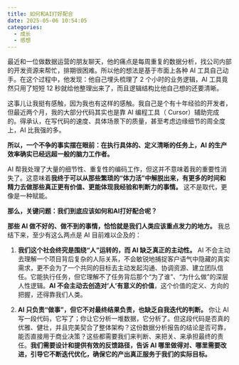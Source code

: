 ```yaml
---
title: 如何和AI打好配合
date: 2025-05-06 10:54:05
categories:
  - 成长
  - 感想
---
```

最近和一位做数据运营的朋友聊天，他的痛点是每周重复的数据分析，找公司内部的开发资源来帮忙，排期很困难。所以他的想法是基于市面上各种 AI 工具自己动手。在这个过程中，他发现：他自己埋头梳理了 2 个小时的业务逻辑，AI 工具竟然只用了短短 12 秒就给他整理出来了，而且逻辑结构比他自己想的还要清晰。

这事儿让我挺有感触，因为我也有这样的感触。我自己是个有十年经验的开发者，但最近两个月，我的大部分代码其实也是靠 AI 编程工具（ Cursor）辅助完成的。得承认，在写代码的速度、具体场景下的质量，甚至考虑边缘细节的周全度上，AI 比我强的多。

**所以，一个不争的事实摆在眼前：在执行具体的、定义清晰的任务上，AI 的生产效率确实已经远超一般的脑力工作者。**

AI 帮我处理了大量的细节性、重复性的编码工作，但这并不意味着我的重要性消失了。这意味着**我终于可以从那些繁琐的“体力活”中解脱出来，有更多的时间和精力去做那些真正更有价值、更能体现我经验和判断力的事情。** 这不是取代，更像是一种赋能。

**那么，关键问题：我们到底应该如何和AI打好配合呢？**

**那些 AI 做不好的、做不到的事情，恰恰就是我们人类应该重点发力的地方。** 我总结下来，至少有这么两点是 AI 目前难以企及的：

1. **我们这个社会终究是围绕“人”运转的，而 AI 缺乏真正的主动性。** AI 不会主动去理解一个项目背后复杂的人际关系，不会敏锐地捕捉客户语气中隐藏的真实需求，更不会为了一个共同的目标去主动发起沟通、协调资源、建立团队信任。它能执行任务，但它理解不了任务背后那个“为了谁”、“为什么做”的深层人性逻辑。**AI 不会主动去创造对‘人’有意义的价值**，这个价值的定义、方向的把握，还得靠我们人类。
    
2. **AI 只负责“做事”，但它不对最终结果负责，也缺乏自我迭代的判断。** 你让 AI 写一段代码，它写了；你让它分析一堆数据，它分析了。但这段代码是否真的优雅、健壮，并且完美契合了整体架构？这份数据分析报告的结论是否可靠，能否直接用于商业决策？这些都需要我们来判断、来把关、来承担最终的责任。**我们需要设计和提供有效的反馈路径，告诉 AI 哪里做得对、哪里需要改进，引导它不断迭代优化，确保它的产出真正服务于我们的实际目标。** 


